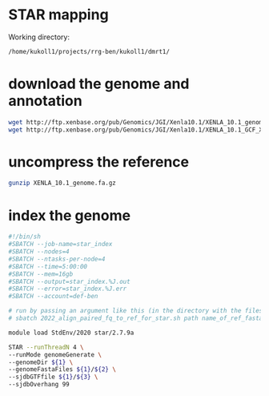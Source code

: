 # STAR mapping 
Working directory: 
```sh
/home/kukoll1/projects/rrg-ben/kukoll1/dmrt1/
```

# download the genome and annotation 
```sh
wget http://ftp.xenbase.org/pub/Genomics/JGI/Xenla10.1/XENLA_10.1_genome.fa.gz
wget http://ftp.xenbase.org/pub/Genomics/JGI/Xenla10.1/XENLA_10.1_GCF_XBmodels.gtf
```
# uncompress the reference 
```sh
gunzip XENLA_10.1_genome.fa.gz
```

# index the genome 
```sh
#!/bin/sh
#SBATCH --job-name=star_index
#SBATCH --nodes=4
#SBATCH --ntasks-per-node=4
#SBATCH --time=5:00:00
#SBATCH --mem=16gb
#SBATCH --output=star_index.%J.out
#SBATCH --error=star_index.%J.err
#SBATCH --account=def-ben

# run by passing an argument like this (in the directory with the files)
# sbatch 2022_align_paired_fq_to_ref_for_star.sh path name_of_ref_fasta name_of_ref name_of_gtf_file

module load StdEnv/2020 star/2.7.9a

STAR --runThreadN 4 \
--runMode genomeGenerate \
--genomeDir ${1} \
--genomeFastaFiles ${1}/${2} \
--sjdbGTFfile ${1}/${3} \
--sjdbOverhang 99
```
